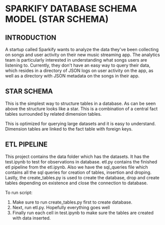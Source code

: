 # SPARKIFY DATABASE SCHEMA MODEL (STAR SCHEMA)

## INTRODUCTION

A startup called Sparkify wants to analyze the data they've been collecting on songs and user activity on their new music streaming app. The analytics team is particularly interested in understanding what songs users are listening to. Currently, they don't have an easy way to query their data, which resides in a directory of JSON logs on user activity on the app, as well as a directory with JSON metadata on the songs in their app.

## STAR SCHEMA

This is the simplest way to structure tables in a database. As can be seen above the structure looks like a star. This is a combination of a central fact tables surrounded by related dimension tables. 

This is optimized for querying large datasets and it is easy to understand. Dimension tables are linked to the fact table with foreign keys.

## ETL PIPELINE
This project contains the data folder which has the datasets.
It has the test.ipynb to test for observations in database.
etl.py contains the finished etl pipeline from the etl.ipynb.
Also we have the sql_queries file which contains all the sql queries for creation of tables, insertion and droping.
Lastly, the create_tables.py is used to create the database, drop and create tables depending on existence and close the connection to database.

To run script:
1. Make sure to run create_tables.py first to create database.
2. Next, run etl.py.
Hopefully everything goes well
3. Finally run each cell in test.ipynb to make sure the tables are created with data inserted.
